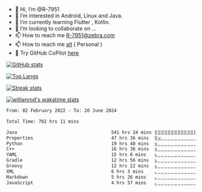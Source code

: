 - 👋 Hi, I’m @R-7951
- 👀 I’m interested in Android, Linux and Java.
- 🌱 I’m currently learning Flutter , Kotlin.
- 💞️ I’m looking to collaborate on ...
- 📫 How to reach me R-7951@zebra.com
- 📫 How to reach me [alt](https://github.com/cptmacp) ( Personal ) 
- :robot: Try GitHub CoPilot [here](https://copilot.github.com/)

[![GitHub stats](https://github-readme-stats.vercel.app/api?username=R-7951&show_icons=true&theme=tokyonight)](https://github.com/R-7951/R-7951) 

[![Top Langs](https://github-readme-stats.vercel.app/api/top-langs/?username=R-7951&theme=tokyonight)](https://github.com/R-7951/R-7951) 

[![Streak stats](https://github-readme-streak-stats.herokuapp.com/?user=R-7951&theme=tokyonight)](https://github.com/R-7951/R-7951) 


[![willianrod's wakatime stats](https://github-readme-stats.vercel.app/api/wakatime?username=r7951&theme=tokyonight)](https://github.com/R-7951/R-7951)

<!--START_SECTION:waka-->

```txt
From: 02 February 2022 - To: 20 June 2024

Total Time: 702 hrs 11 mins

Java                                   541 hrs 24 mins ⣿⣿⣿⣿⣿⣿⣿⣿⣿⣿⣿⣿⣿⣿⣿⣿⣿⣿⣿⣄⣀⣀⣀⣀⣀   76.88 %
Properties                             47 hrs 36 mins  ⣿⣶⣀⣀⣀⣀⣀⣀⣀⣀⣀⣀⣀⣀⣀⣀⣀⣀⣀⣀⣀⣀⣀⣀⣀   06.76 %
Python                                 19 hrs 48 mins  ⣶⣀⣀⣀⣀⣀⣀⣀⣀⣀⣀⣀⣀⣀⣀⣀⣀⣀⣀⣀⣀⣀⣀⣀⣀   02.81 %
C++                                    16 hrs 36 mins  ⣶⣀⣀⣀⣀⣀⣀⣀⣀⣀⣀⣀⣀⣀⣀⣀⣀⣀⣀⣀⣀⣀⣀⣀⣀   02.36 %
YAML                                   15 hrs 6 mins   ⣦⣀⣀⣀⣀⣀⣀⣀⣀⣀⣀⣀⣀⣀⣀⣀⣀⣀⣀⣀⣀⣀⣀⣀⣀   02.15 %
Gradle                                 12 hrs 56 mins  ⣦⣀⣀⣀⣀⣀⣀⣀⣀⣀⣀⣀⣀⣀⣀⣀⣀⣀⣀⣀⣀⣀⣀⣀⣀   01.84 %
Groovy                                 12 hrs 22 mins  ⣦⣀⣀⣀⣀⣀⣀⣀⣀⣀⣀⣀⣀⣀⣀⣀⣀⣀⣀⣀⣀⣀⣀⣀⣀   01.76 %
XML                                    6 hrs 3 mins    ⣄⣀⣀⣀⣀⣀⣀⣀⣀⣀⣀⣀⣀⣀⣀⣀⣀⣀⣀⣀⣀⣀⣀⣀⣀   00.86 %
Markdown                               5 hrs 26 mins   ⣄⣀⣀⣀⣀⣀⣀⣀⣀⣀⣀⣀⣀⣀⣀⣀⣀⣀⣀⣀⣀⣀⣀⣀⣀   00.77 %
JavaScript                             4 hrs 57 mins   ⣄⣀⣀⣀⣀⣀⣀⣀⣀⣀⣀⣀⣀⣀⣀⣀⣀⣀⣀⣀⣀⣀⣀⣀⣀   00.70 %
```

<!--END_SECTION:waka-->


<!---
R-7951/R-7951 is a ✨ special ✨ repository because its `README.md` (this file) appears on your GitHub profile.
You can click the Preview link to take a look at your changes.
--->
